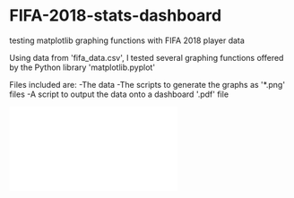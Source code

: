 # FIFA-2018-stats-dashboard
testing matplotlib graphing functions with FIFA 2018 player data

Using data from 'fifa_data.csv', I tested several graphing functions
offered by the Python library 'matplotlib.pyplot'

Files included are:
-The data
-The scripts to generate the graphs as '*.png' files
-A script to output the data onto a dashboard '.pdf' file

![Example Output](fifa_graphs.pdf)
